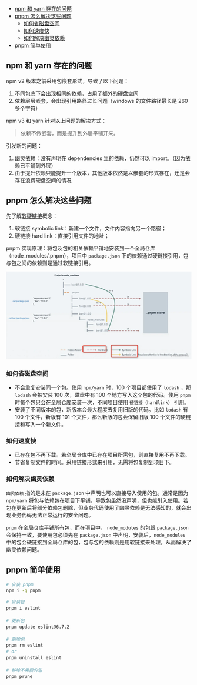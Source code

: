 - [npm 和 yarn 存在的问题](#npm-和-yarn-存在的问题)
- [pnpm 怎么解决这些问题](#pnpm-怎么解决这些问题)
  - [如何省磁盘空间](#如何省磁盘空间)
  - [如何速度快](#如何速度快)
  - [如何解决幽灵依赖](#如何解决幽灵依赖)
- [pnpm 简单使用](#pnpm-简单使用)

## npm 和 yarn 存在的问题

npm v2 版本之前采用包嵌套形式，导致了以下问题：

1. 不同包底下会出现相同的依赖，占用了额外的硬盘空间
2. 依赖层层嵌套，会出现引用路径过长问题（windows 的文件路径最长是 260 多个字符）

npm v3 和 yarn 针对以上问题的解决方式：

> 依赖不做嵌套，而是提升到外层平铺开来。

引发新的问题：

1. 幽灵依赖：没有声明在 dependencies 里的依赖，仍然可以 import。（因为依赖已平铺到外层）
2. 由于提升依赖只能提升一个版本，其他版本依然是以嵌套的形式存在，还是会存在浪费硬盘空间的情况

## pnpm 怎么解决这些问题

先了解[软硬链接](https://www.cnblogs.com/itech/archive/2009/04/10/1433052.html)概念：

1. 软链接 symbolic link：新建一个文件，文件内容指向另一个路径；
2. 硬链接 hard link：直接引用文件的地址；

pnpm 实现原理：将包及包的相关依赖平铺地安装到一个全局仓库（node_modules/.pnpm），项目中 `package.json` 下的依赖通过硬链接引用，包与包之间的依赖则是通过软链接引用。

![pnpm官方原理图](/articles/工具/images/pnpm官方原理图.jpg)

### 如何省磁盘空间

- 不会重复安装同一个包。使用 `npm/yarn` 时，100 个项目都使用了 `lodash` ，那 `lodash` 会被安装 100 次，磁盘中有 100 个地方写入这个包的代码。使用 `pnpm` 时每个包只会在全局仓库安装一次，不同项目使用 `硬链接（hardlink）` 引用。
- 安装了不同版本的包，新版本会最大程度去复用旧版的代码。比如 `lodash` 有 100 个文件，新版有 101 个文件，那么新版的包会保留旧版 100 个文件的硬链接和写入一个新文件。

### 如何速度快

- 已存在包不再下载。若全局仓库中已存在项目所需包，则直接复用不再下载。
- 节省复制文件的时间。采用链接形式来引用，无需将包复制到项目下。

### 如何解决幽灵依赖

`幽灵依赖` 指的是未在 `package.json` 中声明也可以直接导入使用的包。通常是因为 `npm/yarn` 将包与依赖包在项目下平铺，导致包虽然没声明，但也能引入使用。若包在更新后将部分依赖包删除，但业务代码使用了幽灵依赖是无法感知的，就会出现业务代码无法正常运行的安全问题。

`pnpm` 在全局仓库平铺所有包，而在项目中， `node_modules` 的包跟 `package.json` 会保持一致，要使用包必须先在 `package.json` 中声明，安装后，`node_modules` 中的包会硬链接到全局仓库的包，包与包的依赖则是用软链接来处理，从而解决了幽灵依赖问题。

## pnpm 简单使用

```bash
# 安装 pnpm
npm i -g pnpm
```

```bash
# 安装包
pnpm i eslint

# 更新包
pnpm update eslint@6.7.2

# 删除包
pnpm rm eslint
# or
pnpm uninstall eslint

# 移除不需要的包
pnpm prune
```